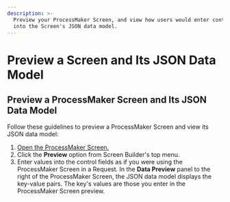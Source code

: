 ```yaml
---
description: >-
  Preview your ProcessMaker Screen, and view how users would enter control data
  into the Screen's JSON data model.
---
```


# Preview a Screen and Its JSON Data Model

## Preview a ProcessMaker Screen and Its JSON Data Model

Follow these guidelines to preview a ProcessMaker Screen and view its JSON data model:

1. [Open the ProcessMaker Screen.](../manage-forms/edit-a-screen.md)
2. Click the **Preview** option from Screen Builder's top menu.
3. Enter values into the control fields as if you were using the ProcessMaker Screen in a Request. In the **Data Preview** panel to the right of the ProcessMaker Screen, the JSON data model displays the key-value pairs. The key's values are those you enter in the ProcessMaker Screen preview.

